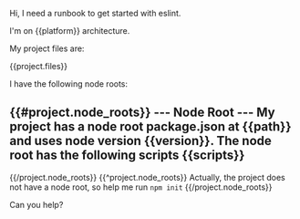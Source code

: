 Hi, I need a runbook to get started with eslint.

I'm on {{platform}} architecture.

My project files are:

{{project.files}}

I have the following node roots:

{{#project.node_roots}}
  --- Node Root ---
  My project has a node root package.json at {{path}} and uses node version {{version}}.
  The node root has the following scripts
  {{scripts}}
  -----------------
{{/project.node_roots}}
{{^project.node_roots}}
  Actually, the project does not have a node root, so help me run `npm init`
{{/project.node_roots}}

Can you help?